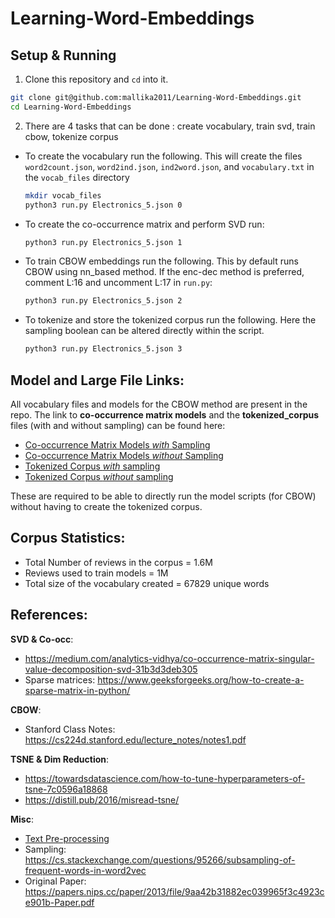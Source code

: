 # Learning-Word-Embeddings

## Setup & Running

1. Clone this repository and `cd` into it. 
```bash
git clone git@github.com:mallika2011/Learning-Word-Embeddings.git
cd Learning-Word-Embeddings
```

2. There are 4 tasks that can be done : create vocabulary, train svd, train cbow, tokenize corpus
  *  To create the vocabulary run the following. This will create the files `word2count.json`, `word2ind.json`, `ind2word.json`, and `vocabulary.txt` in the `vocab_files` directory
     ```bash
     mkdir vocab_files
     python3 run.py Electronics_5.json 0
     ```
  *  To create the co-occurrence matrix and perform SVD run:
     ```bash
     python3 run.py Electronics_5.json 1
     ```
  *  To train CBOW embeddings run the following. This by default runs CBOW using nn_based method. If the enc-dec method is preferred, comment L:16 and uncomment L:17 in `run.py`:
     ```bash
     python3 run.py Electronics_5.json 2
     ```
  *  To tokenize and store the tokenized corpus run the following. Here the sampling boolean can be altered directly within the script.
     ```bash
     python3 run.py Electronics_5.json 3
     ```

## Model and Large File Links:

All vocabulary files and models for the CBOW method are present in the repo. The link to **co-occurrence matrix models** and the **tokenized_corpus** files (with and without sampling) can be found here:

* [Co-occurrence Matrix Models *with* Sampling ](https://iiitaphyd-my.sharepoint.com/:u:/g/personal/mallika_subramanian_students_iiit_ac_in/EaM_OGOuYxFPmZ4RRPohRD4BJ-WzXNM-orOqEMQALrSVFg?e=Kt97yD)
* [Co-occurrence Matrix Models *without* Sampling ](https://iiitaphyd-my.sharepoint.com/:u:/g/personal/mallika_subramanian_students_iiit_ac_in/ETH9J8GzjI9AisqCipQqJ0cBbWZoEi4vm0Az5phq3vKkWg?e=7oISU2)
* [Tokenized Corpus *with* sampling](https://iiitaphyd-my.sharepoint.com/:t:/g/personal/mallika_subramanian_students_iiit_ac_in/EbIwH1VpM7pOoTd2-6Og3HEBfyAfYOTtNhSqJ4VBlI_GsA?e=dwfzcM)
* [Tokenized Corpus *without* sampling](https://iiitaphyd-my.sharepoint.com/:t:/g/personal/mallika_subramanian_students_iiit_ac_in/EdqVdHqm51tNupYQV55flDIBWrP81kLSVvICQqVfD5UjlA?e=AdowEv)

These are required to be able to directly run the model scripts (for CBOW) without having to create the tokenized corpus.

## Corpus Statistics:

* Total Number of reviews in the corpus = 1.6M
* Reviews used to train models          = 1M
* Total size of the vocabulary created  = 67829 unique words

## References:

**SVD & Co-occ**:
* https://medium.com/analytics-vidhya/co-occurrence-matrix-singular-value-decomposition-svd-31b3d3deb305
* Sparse matrices: https://www.geeksforgeeks.org/how-to-create-a-sparse-matrix-in-python/

**CBOW**:
* Stanford Class Notes: https://cs224d.stanford.edu/lecture_notes/notes1.pdf

**TSNE & Dim Reduction**:
* https://towardsdatascience.com/how-to-tune-hyperparameters-of-tsne-7c0596a18868
* https://distill.pub/2016/misread-tsne/

**Misc**:
* [Text Pre-processing](https://stackoverflow.com/questions/34860982/replace-the-punctuation-with-whitespace/34922745)
* Sampling: https://cs.stackexchange.com/questions/95266/subsampling-of-frequent-words-in-word2vec
* Original Paper: https://papers.nips.cc/paper/2013/file/9aa42b31882ec039965f3c4923ce901b-Paper.pdf